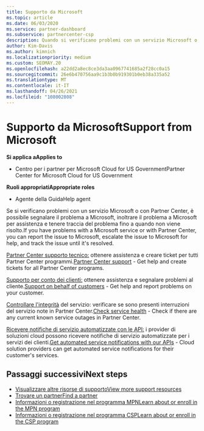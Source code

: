 ```yaml
---
title: Supporto da Microsoft
ms.topic: article
ms.date: 06/03/2020
ms.service: partner-dashboard
ms.subservice: partnercenter-csp
description: Quando si verificano problemi con un servizio Microsoft o con Partner Center, è possibile eseguire l'escalation a Microsoft per ottenere assistenza e tenere traccia del problema fino a quando non viene risolto.
author: Kim-Davis
ms.author: kimnich
ms.localizationpriority: medium
ms.custom: SEOMAY.20
ms.openlocfilehash: a22dd2a8ec8ce3da3aa0967741685a2f28cc0a15
ms.sourcegitcommit: 26e6b470756aa9c1b3b0b919301b0eb38a335a52
ms.translationtype: MT
ms.contentlocale: it-IT
ms.lasthandoff: 04/26/2021
ms.locfileid: "108002808"
---
```

# <a name="support-from-microsoft"></a><span data-ttu-id="a0598-103">Supporto da Microsoft</span><span class="sxs-lookup"><span data-stu-id="a0598-103">Support from Microsoft</span></span>

<span data-ttu-id="a0598-104">**Si applica a**</span><span class="sxs-lookup"><span data-stu-id="a0598-104">**Applies to**</span></span>

- <span data-ttu-id="a0598-105">Centro per i partner per Microsoft Cloud for US Government</span><span class="sxs-lookup"><span data-stu-id="a0598-105">Partner Center for Microsoft Cloud for US Government</span></span>

<span data-ttu-id="a0598-106">**Ruoli appropriati**</span><span class="sxs-lookup"><span data-stu-id="a0598-106">**Appropriate roles**</span></span>

- <span data-ttu-id="a0598-107">Agente della Guida</span><span class="sxs-lookup"><span data-stu-id="a0598-107">Help agent</span></span>

<span data-ttu-id="a0598-108">Se si verificano problemi con un servizio Microsoft o con Partner Center, è possibile segnalare il problema a Microsoft, inoltrare il problema a Microsoft per assistenza e tenere traccia del problema fino a quando non viene risolto.</span><span class="sxs-lookup"><span data-stu-id="a0598-108">If you have problems with a Microsoft service or with Partner Center, you can report the issue to Microsoft, escalate the issue to Microsoft for help, and track the issue until it's resolved.</span></span>

<span data-ttu-id="a0598-109">[Partner Center supporto tecnico:](report-problems-with-partner-center.md) ottenere assistenza e creare ticket per tutti Partner Center programmi.</span><span class="sxs-lookup"><span data-stu-id="a0598-109">[Partner Center support](report-problems-with-partner-center.md) - Get help and create tickets for all Partner Center programs.</span></span>

<span data-ttu-id="a0598-110">[Supporto per conto dei clienti:](report-problems-on-behalf-of-a-customer.md) ottenere assistenza e segnalare problemi al cliente.</span><span class="sxs-lookup"><span data-stu-id="a0598-110">[Support on behalf of customers](report-problems-on-behalf-of-a-customer.md) - Get help and report problems on your customer.</span></span>

<span data-ttu-id="a0598-111">[Controllare l'integrità](check-service-health.md) del servizio: verificare se sono presenti interruzioni del servizio note in Partner Center.</span><span class="sxs-lookup"><span data-stu-id="a0598-111">[Check service health](check-service-health.md) - Check if there are any current known service outages in Partner Center.</span></span>

<span data-ttu-id="a0598-112">[Ricevere notifiche di servizio automatizzate con le API:](get-automated-service-notifications-with-our-apis.md) i provider di soluzioni cloud possono ricevere notifiche di servizio automatizzate per i servizi dei clienti.</span><span class="sxs-lookup"><span data-stu-id="a0598-112">[Get automated service notifications with our APIs](get-automated-service-notifications-with-our-apis.md) - Cloud solution providers can get automated service notifications for their customer's services.</span></span>

## <a name="next-steps"></a><span data-ttu-id="a0598-113">Passaggi successivi</span><span class="sxs-lookup"><span data-stu-id="a0598-113">Next steps</span></span>

- [<span data-ttu-id="a0598-114">Visualizzare altre risorse di supporto</span><span class="sxs-lookup"><span data-stu-id="a0598-114">View more support resources</span></span>](https://partner.microsoft.com/support/?stage=1)
- [<span data-ttu-id="a0598-115">Trovare un partner</span><span class="sxs-lookup"><span data-stu-id="a0598-115">Find a partner</span></span>](find-a-partner.md)
- [<span data-ttu-id="a0598-116">Informazioni o registrazione nel programma MPN</span><span class="sxs-lookup"><span data-stu-id="a0598-116">Learn about or enroll in the MPN program</span></span>](https://partner.microsoft.com/membership)
- [<span data-ttu-id="a0598-117">Informazioni o registrazione nel programma CSP</span><span class="sxs-lookup"><span data-stu-id="a0598-117">Learn about or enroll in the CSP program</span></span>](https://partner.microsoft.com/membership/cloud-solution-provider)
